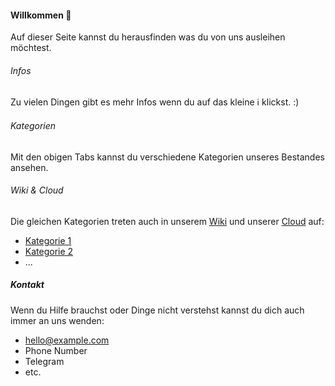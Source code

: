 #### Willkommen 👋 

Auf dieser Seite kannst du herausfinden was du von uns ausleihen möchtest.

###### Infos
Zu vielen Dingen gibt es mehr Infos wenn du auf das kleine ℹ️ klickst. :)

###### Kategorien
Mit den obigen Tabs kannst du verschiedene Kategorien unseres Bestandes ansehen. </br>

###### Wiki & Cloud
Die gleichen Kategorien treten auch in unserem [Wiki](https://wiki.example.com) und unserer [Cloud](https://cloud.example.com) auf:

* [Kategorie 1](https://kategorie1.example.com)
* [Kategorie 2](https://kategorie2.infraunited.org)
* ...

##### Kontakt

Wenn du Hilfe brauchst oder Dinge nicht verstehst kannst du dich auch immer an uns wenden:

* [hello@example.com](mailto:hello@example.com)
* Phone Number
* Telegram
* etc.